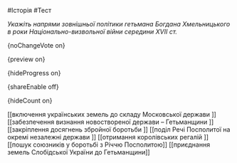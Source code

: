 #Історія #Тест

*Укажіть напрями зовнішньої політики гетьмана Богдана Хмельницького в роки Національно-визвольної війни середини ХVІІ ст.*

{noChangeVote on}

{preview on}

{hideProgress on}

{shareEnable off}

{hideCount on}

[[включення українських земель до складу Московської держави ]]
[[забезпечення визнання новоствореної держави – Гетьманщини ]]
[[закріплення досягнень збройної боротьби ]]
[[поділ Речі Посполитої на окремі незалежні держави ]]
[[отримання королівських регалій ]]
[[пошук союзників у боротьбі з Річчю Посполитою]]
[[приєднання земель Слобідської України до Гетьманщини]]
